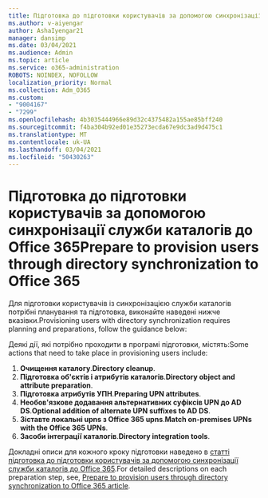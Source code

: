 ```yaml
---
title: Підготовка до підготовки користувачів за допомогою синхронізації служби каталогів до Office 365
ms.author: v-aiyengar
author: AshaIyengar21
manager: dansimp
ms.date: 03/04/2021
ms.audience: Admin
ms.topic: article
ms.service: o365-administration
ROBOTS: NOINDEX, NOFOLLOW
localization_priority: Normal
ms.collection: Adm_O365
ms.custom:
- "9004167"
- "7299"
ms.openlocfilehash: 4b3035444966e89d32c4375482a155ae85bff240
ms.sourcegitcommit: f4ba304b92ed01e35273ecda67e9dc3ad9d475c1
ms.translationtype: MT
ms.contentlocale: uk-UA
ms.lasthandoff: 03/04/2021
ms.locfileid: "50430263"
---
```

# <a name="prepare-to-provision-users-through-directory-synchronization-to-office-365"></a><span data-ttu-id="12de3-102">Підготовка до підготовки користувачів за допомогою синхронізації служби каталогів до Office 365</span><span class="sxs-lookup"><span data-stu-id="12de3-102">Prepare to provision users through directory synchronization to Office 365</span></span>

<span data-ttu-id="12de3-103">Для підготовки користувачів із синхронізацією служби каталогів потрібні планування та підготовка, виконайте наведені нижче вказівки.</span><span class="sxs-lookup"><span data-stu-id="12de3-103">Provisioning users with directory synchronization requires planning and preparations, follow the guidance below:</span></span>

<span data-ttu-id="12de3-104">Деякі дії, які потрібно проходити в програмі підготовки, містять:</span><span class="sxs-lookup"><span data-stu-id="12de3-104">Some actions that need to take place in provisioning users include:</span></span>
1. <span data-ttu-id="12de3-105">**Очищення каталогу**.</span><span class="sxs-lookup"><span data-stu-id="12de3-105">**Directory cleanup**.</span></span>
1. <span data-ttu-id="12de3-106">**Підготовка об'єктів і атрибутів каталогів**.</span><span class="sxs-lookup"><span data-stu-id="12de3-106">**Directory object and attribute preparation**.</span></span>
1. <span data-ttu-id="12de3-107">**Підготовка атрибутів УПН**.</span><span class="sxs-lookup"><span data-stu-id="12de3-107">**Preparing UPN attributes**.</span></span>
1. <span data-ttu-id="12de3-108">**Необов'язкове додавання альтернативних суфіксів UPN до AD DS**.</span><span class="sxs-lookup"><span data-stu-id="12de3-108">**Optional addition of alternate UPN suffixes to AD DS**.</span></span>
1. <span data-ttu-id="12de3-109">**Зіставте локальні upns з Office 365 upns**.</span><span class="sxs-lookup"><span data-stu-id="12de3-109">**Match on-premises UPNs with the Office 365 UPNs**.</span></span>
1. <span data-ttu-id="12de3-110">**Засоби інтеграції каталогів**.</span><span class="sxs-lookup"><span data-stu-id="12de3-110">**Directory integration tools**.</span></span>

<span data-ttu-id="12de3-111">Докладні описи для кожного кроку підготовки наведено в [статті підготовка до підготовки користувачів за допомогою синхронізації служби каталогів до Office 365](https://aka.ms/office365assistantprovisionuserstooffice365).</span><span class="sxs-lookup"><span data-stu-id="12de3-111">For detailed descriptions on each preparation step, see, [Prepare to provision users through directory synchronization to Office 365 article](https://aka.ms/office365assistantprovisionuserstooffice365).</span></span>